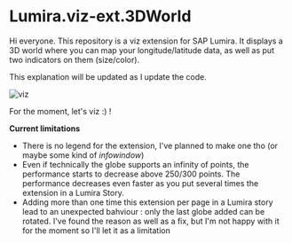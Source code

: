 # Lumira.viz-ext.3DWorld

Hi everyone. This repository is a viz extension for SAP Lumira.
It displays a 3D world where you can map your longitude/latitude data, as well as put two indicators on them (size/color).

This explanation will be updated as I update the code.

![viz](http://s7.postimg.org/g844to44r/Screen1.png)

For the moment, let's viz :) !

**Current limitations**
- There is no legend for the extension, I've planned to make one tho (or maybe some kind of *infowindow*)
- Even if technically the globe supports an infinity of points, the performance starts to decrease above 250/300 points. The performance decreases even faster as you put several times the extension in a Lumira Story.
- Adding more than one time this extension per page in a Lumira story lead to an unexpected bahviour : only the last globe added can be rotated. I've found the reason as well as a fix, but I'm not happy with it for the moment so I'll let it as a limitation
